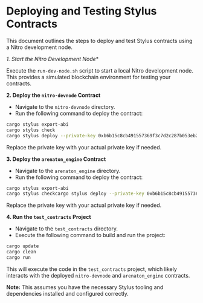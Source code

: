 # Deploying and Testing Stylus Contracts

This document outlines the steps to deploy and test Stylus contracts using a Nitro development node.

*1. Start the Nitro Development Node**

Execute the `run-dev-node.sh` script to start a local Nitro development node. This provides a simulated blockchain environment for testing your contracts.

**2. Deploy the `nitro-devnode` Contract**

* Navigate to the `nitro-devnode` directory.
* Run the following command to deploy the contract:

``` bash
cargo stylus export-abi
cargo stylus check
cargo stylus deploy --private-key 0xb6b15c8cb491557369f3c7d2c287b053eb229daa9c22138887752191c9520659
```

Replace the private key with your actual private key if needed.

**3. Deploy the `arenaton_engine` Contract**

* Navigate to the `arenaton_engine` directory.
* Run the following command to deploy the contract:

``` bash
cargo stylus export-abi
cargo stylus checkcargo stylus deploy --private-key 0xb6b15c8cb491557369f3c7d2c287b053eb229daa9c22138887752191c9520659
```

Replace the private key with your actual private key if needed.

**4. Run the `test_contracts` Project**

* Navigate to the `test_contracts` directory.
* Execute the following command to build and run the project:

``` bash
cargo update
cargo clean
cargo run
```

This will execute the code in the `test_contracts` project, which likely interacts with the deployed `nitro-devnode` and `arenaton_engine` contracts.

**Note:** This assumes you have the necessary Stylus tooling and dependencies installed and configured correctly.
